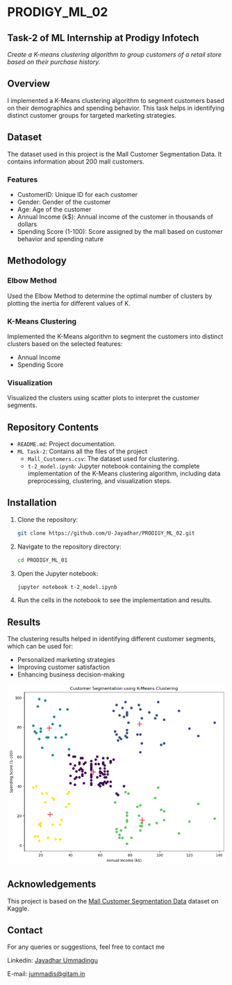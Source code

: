 # **PRODIGY_ML_02** 

## Task-2 of ML Internship at Prodigy Infotech

*Create a K-means clustering algorithm to group customers of a retail store based on their purchase history.*

## Overview

I implemented a K-Means clustering algorithm to segment customers based on their demographics and spending behavior. This task helps in identifying distinct customer groups for targeted marketing strategies.

## Dataset
The dataset used in this project is the Mall Customer Segmentation Data. It contains information about 200 mall customers.

### Features
- CustomerID: Unique ID for each customer
- Gender: Gender of the customer
- Age: Age of the customer
- Annual Income (k$): Annual income of the customer in thousands of dollars
- Spending Score (1-100): Score assigned by the mall based on customer behavior and spending nature

## Methodology

### Elbow Method
Used the Elbow Method to determine the optimal number of clusters by plotting the inertia for different values of K.

### K-Means Clustering
Implemented the K-Means algorithm to segment the customers into distinct clusters based on the selected features:
- Annual Income
- Spending Score

### Visualization
Visualized the clusters using scatter plots to interpret the customer segments.

## Repository Contents
- `README.md`: Project documentation.
- `ML Task-2`: Contains all the files of the project 
  - `Mall_Customers.csv`: The dataset used for clustering.
  - `t-2_model.ipynb`: Jupyter notebook containing the complete implementation of the K-Means clustering algorithm, including data preprocessing, clustering, and visualization steps.

## Installation

1. Clone the repository:
    ```sh
    git clone https://github.com/U-Jayadhar/PRODIGY_ML_02.git
    ```
2. Navigate to the repository directory:
    ```sh
    cd PRODIGY_ML_01
    ```
3. Open the Jupyter notebook:
    ```sh
    jupyter notebook t-2_model.ipynb
    ```
4. Run the cells in the notebook to see the implementation and results.

## Results
The clustering results helped in identifying different customer segments, which can be used for:

- Personalized marketing strategies
- Improving customer satisfaction
- Enhancing business decision-making

![Scatter Plot Output](https://github.com/U-Jayadhar/PRODIGY_ML_02/blob/main/K-means%20output.png)

## Acknowledgements
This project is based on the [Mall Customer Segmentation Data](https://www.kaggle.com/datasets/vjchoudhary7/customer-segmentation-tutorial-in-python/data) dataset on Kaggle.

## Contact

For any queries or suggestions, feel free to contact me 

Linkedin: [Jayadhar Ummadingu](https://www.linkedin.com/in/jayadhar-ummadisingu-2a825b25a/)

E-mail: jummadis@gitam.in